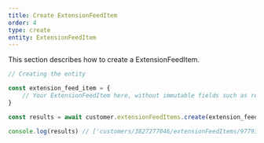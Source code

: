 ```yaml
---
title: Create ExtensionFeedItem
order: 4
type: create
entity: ExtensionFeedItem
---
```


This section describes how to create a ExtensionFeedItem.

```javascript
// Creating the entity

const extension_feed_item = {
    // Your ExtensionFeedItem here, without immutable fields such as resource_name
}

const results = await customer.extensionFeedItems.create(extension_feed_item)

console.log(results) // ['customers/3827277046/extensionFeedItems/9779152283']
```
